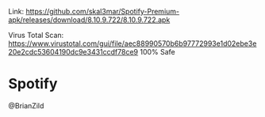 Link: https://github.com/skal3mar/Spotify-Premium-apk/releases/download/8.10.9.722/8.10.9.722.apk

Virus Total Scan: https://www.virustotal.com/gui/file/aec88990570b6b97772993e1d02ebe3e20e2cdc53604190dc9e3431ccdf78ce9
100% Safe 

# Spotify
@BrianZild
